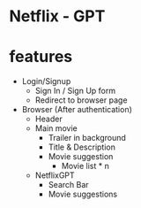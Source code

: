 # Netflix - GPT

# features 
 - Login/Signup
    - Sign In / Sign Up form
    - Redirect to browser page
 - Browser (After authentication)
    - Header
    - Main movie
        - Trailer in background
        - Title & Description
        - Movie suggestion
            - Movie list * n
    - NetflixGPT
        - Search Bar
        - Movie suggestions